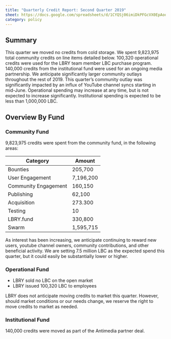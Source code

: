 ```yaml
---
title: "Quarterly Credit Report: Second Quarter 2019"
sheet: https://docs.google.com/spreadsheets/d/1CYQSj06imiDkPFGcVX0EpAoo42Y0oh4u2ZjSUCJFfw0/edit#gid=0
category: policy
---
```

## Summary
This quarter we moved no credits from cold storage.  We spent 9,823,975 total community credits on line items detailed below. 100,320 operational credits were used for the LBRY team member LBC purchase program. 140,000 credits from the institutional fund were used for an ongoing media partnership.
We anticipate significantly larger community outlays throughout the rest of 2019.  This quarter’s community outlay was significantly impacted by an influx of YouTube channel syncs starting in mid-June.  Operational spending may increase at any time, but is not expected to increase significantly. Institutional spending is expected to be less than 1,000,000 LBC.

## Overview By Fund

### Community Fund

9,823,975 credits were spent from the community fund, in the following areas:

| Category | Amount |
|---|---|
| Bounties | 205,700 |
| User Engagement | 7,196,200 |
| Community Engagement | 160,150 |
| Publishing | 62,100 |
| Acquisition | 273.300 |
| Testing | 10 |
| LBRY.fund | 330,800 |
| Swarm | 1,595,715|

As interest has been increasing, we anticipate continuing to reward new users, youtube channel owners, community contributions, and other beneficial activity. We are setting  7.5 million LBC as the expected spend this quarter, but it could easily be substantially lower or higher.
### Operational Fund

* LBRY sold no LBC on the open market
* LBRY issued 100,320 LBC to employees

LBRY does not anticipate moving credits to market this quarter. However, should market conditions or our needs change, we reserve the right to move credits to market as needed.

### Institutional Fund

140,000 credits were moved as part of the Antimedia partner deal.
